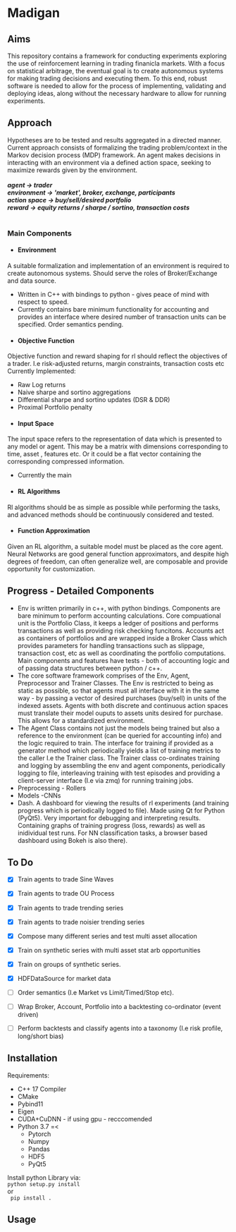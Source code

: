 # Madigan

## Aims
This repository contains a framework for conducting experiments exploring the use of
reinforcement learning in trading finanicla markets. With a focus on statistical arbitrage,
the eventual goal is to create autonomous systems for making trading decisions and executing them.
To this end, robust software is needed to allow for the process of implementing,
validating and deploying ideas, along without the necessary hardware to allow for
running experiments.

## Approach
Hypotheses are to be tested and results aggregated in a directed manner. <br>
Current approach consists of formalizing the trading problem/context in the 
Markov decision process (MDP) framework. An agent makes decisions in interacting with
an environment via a defined action space, seeking to
maximize rewards given by the environment. <br>
<br>
***agent -> trader<br>
environment -> 'market', broker, exchange, participants <br>
action space -> buy/sell/desired portfolio <br>
reward -> equity returns / sharpe / sortino, transaction costs***<br>
<br>


### Main Components
- #### Environment
A suitable formalization and implementation of an environment is required to
create autonomous systems. Should serve the roles of Broker/Exchange and data source.
- Written in C++ with bindings to python - gives peace of mind with respect to speed.
- Currently contains bare minimum functionality for accounting and provides an interface where desired 
number of transaction units can be specified. Order semantics pending.
- #### Objective Function
Objective function and reward shaping for rl should reflect the objectives of a trader. I.e risk-adjusted returns, margin constraints, transaction costs etc
Currently Implemented:
- Raw Log returns
- Naive sharpe and sortino aggregations
- Differential sharpe and sortino updates (DSR & DDR)
- Proximal Portfolio penalty
- #### Input Space
The input space refers to the representation of data which is presented to any
model or agent. This may be a matrix with dimensions corresponding to time, asset
, features etc. Or it could be a flat vector containing the corresponding
compressed information.
- Currently the main 
- #### RL Algorithms
Rl algorithms should be as simple as possible while performing the tasks,
and advanced methods should be continuously considered and tested.
- #### Function Approximation
Given an RL algorithm, a suitable model must be placed as the core agent.
Neural Networks are good general function approximators, and despite high degrees of
freedom, can often generalize well, are composable and provide opportunity for customization.



## Progress - Detailed Components
- Env is written primarily in c++, with python bindings. Components are bare minimum to perform accounting calculations. Core compuational unit is the Portfolio Class, 
it keeps a ledger of positions and performs transactions as well as providing 
risk checking funcitons. Accounts act as containers of portfolios and are wrapped inside a Broker Class which provides parameters for handling transactions such as slippage, transaction cost, etc as well as coordinating the portfolio computations. 
Main components and features have tests - both of accounting logic and of passing
data structures between python / c++.
- The core software framework comprises of the Env, Agent, Preprocessor and 
Trainer Classes. The Env is restricted to being as static as possible, so that 
agents must all interface with it in the same way - by passing a vector of desired
purchases (buy/sell) in units of the indexed assets. Agents with both discrete
and continuous action spaces must translate their model ouputs to assets units
desired for purchase. This allows for a standardized environment.
- The Agent Class contains not just the models being trained but also a reference to the environment (can be queried for accounting info) and the logic required to
train. The interface for training if provided as a generator method which 
periodically yields a list of training metrics to the caller I.e the Trainer class.
The Trainer class co-ordinates training and logging by assembling the env and agent 
components, periodically logging to file, interleaving training with test episodes
and providing a client-server interface (I.e via zmq) for running training jobs.
- Preprocessing - Rollers
- Models -CNNs
- Dash. A dashboard for viewing the results of rl experiments (and training
progress which is periodically logged to file). Made using Qt for Python (PyQt5).
Very important for debugging and interpreting results. Containing graphs of 
training progress (loss, rewards) as well as inidividual test runs. For NN classification tasks, a browser based dashboard using Bokeh is also there).

## To Do
- [X] Train agents to trade Sine Waves 
- [X] Train agents to trade OU Process
- [X] Train agents to trade trending series
- [X] Train agents to trade noisier trending series
- [X] Compose many different series and test multi asset allocation
- [X] Train on synthetic series with multi asset stat arb opportunities
- [X] Train on groups of synthetic series.
- [X] HDFDataSource for market data
- [ ] Order semantics (I.e Market vs Limit/Timed/Stop etc). 
- [ ] Wrap Broker, Account, Portfolio into a backtesting co-ordinator (event driven)
- [ ] Perform backtests and classify agents into a taxonomy (I.e risk profile, 
long/short bias)



## Installation
Requirements: 
- C++ 17 Compiler
- CMake
- Pybind11
- Eigen
- CUDA+CuDNN - if using gpu - recccomended
- Python 3.7 =<
    - Pytorch 
    - Numpy
    - Pandas
    - HDF5
    - PyQt5 <br>
    
Install python Library via: <br>
    ```
    python setup.py install
    ```<br>
    or<br>
    ``` 
    pip install .
    ```<br>


## Usage

